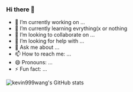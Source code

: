 ### Hi there 👋

- 🔭 I’m currently working on ...
- 🌱 I’m currently learning evrything(x or nothing
- 👯 I’m looking to collaborate on ...
- 🤔 I’m looking for help with ...
- 💬 Ask me about ...
- 📫 How to reach me: ...
- 😄 Pronouns: ...
- ⚡ Fun fact: ...

![kevin999wang's GitHub stats](https://github-readme-stats-kevin999wang.vercel.app/api?username=kevin999wang&show_icons=true)
